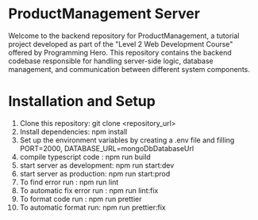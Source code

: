 # ProductManagement Server
Welcome to the backend repository for ProductManagement, a tutorial project developed as part of the "Level 2 Web Development Course" offered by Programming Hero.
This repository contains the backend codebase responsible for handling server-side logic, database management, and communication between different system components.

# Installation and Setup
1. Clone this repository: git clone <repository_url>
2. Install dependencies: npm install
3. Set up the environment variables by creating a .env file and filling PORT=2000, DATABASE_URL=mongoDbDatabaseUrl
4. compile typescript code : npm run build
5. start server as development: npm run start:dev
6. start server as production: npm run start:prod
7. To find error run : npm run lint
8. To automatic fix error run : npm run lint:fix
9. To format code run : npm run prettier
10. To automatic format run: npm run prettier:fix
